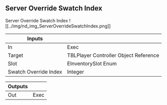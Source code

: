 ## Server Override Swatch Index
Server Override Swatch Index
![[../img/nd_img_ServerOverrideSwatchIndex.png]]

|Inputs||
|--|--|
| In | Exec |
| Target | TBLPlayer Controller Object Reference |
| Slot | EInventorySlot Enum |
| Swatch Override Index | Integer |

|Outputs||
|--|--|
| Out | Exec |
